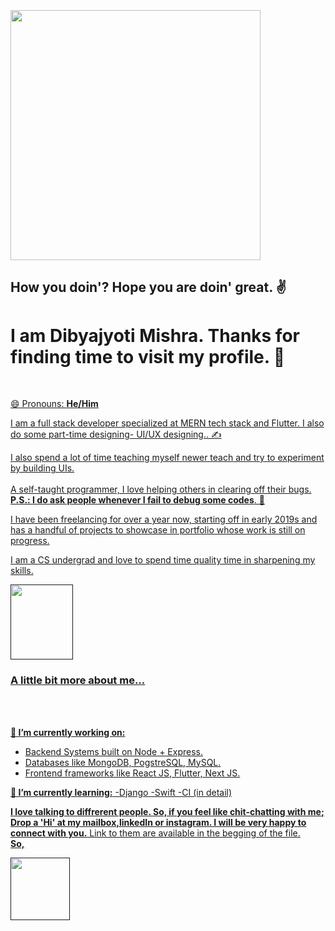 
### &nbsp; &nbsp; &nbsp; &nbsp; &nbsp; &nbsp; &nbsp; &nbsp; &nbsp; &nbsp; &nbsp; &nbsp; &nbsp; &nbsp; <img src="https://media.giphy.com/media/l0FF56cexcW2JAXCJj/giphy.gif" height="400" width="400">

<h2>How you doin'? Hope you are doin' great. ✌ </h2>

<h1> <strong> I am Dibyajyoti Mishra. </strong> Thanks for finding time to visit my profile. 🙏 </h1>
<br/>
<a href ="">

😄 Pronouns: **He/Him**

I am a full stack developer specialized at MERN tech stack and Flutter. I also do some part-time designing- UI/UX designing.. ✍ 

I also spend a lot of time teaching myself newer teach and try to experiment by building UIs.
<br/>
<br/>
A self-taught programmer, I love helping others in clearing off their bugs.
<br/>
**P.S.: I do ask people whenever I fail to debug some codes**. 😬

I have been freelancing for over a year now, starting off in early 2019s and has a handful of projects to showcase in portfolio whose work is still on progress.

I am a CS undergrad and love to spend time quality time in sharpening my skills.

<img src="https://media.giphy.com/media/C3kuUBZHNYOje/giphy.gif" width="100" height="120"> <h3> <strong>A little bit more about me...</strong> </h3>
<br/>
<br/>

**🔭 I’m currently working on:**
- Backend Systems built on Node + Express.
- Databases like MongoDB, PogstreSQL, MySQL.
- Frontend frameworks like React JS, Flutter, Next JS.

**🌱 I’m currently learning:**
-Django
-Swift
-CI (in detail)

**I love talking to diffrerent people. So, if you feel like chit-chatting with me; Drop a 'Hi' at my mailbox,linkedIn or instagram. I will be very happy to connect with you.**
Link to them are available in the begging of the file. 
<br/> 
**So,**

<img src="https://media.giphy.com/media/MY15rWOHbmfsAwhBBE/giphy.gif" height="100" width="95" >

